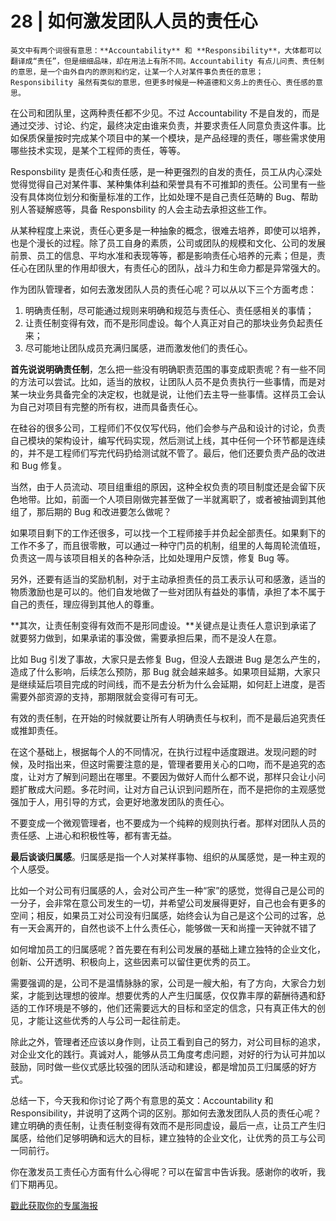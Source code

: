 # 28 | 如何激发团队人员的责任心

    英文中有两个词很有意思：**Accountability** 和 **Responsibility**，大体都可以翻译成“责任”，但是细细品味，却在用法上有所不同。Accountability 有点儿问责、责任制的意思，是一个由外自内的原则和约定，让某一个人对某件事负责任的意思；Responsibility 虽然有类似的意思，但更多时候是一种道德和义务上的责任心、责任感的意思。

在公司和团队里，这两种责任都不少见。不过 Accountability 不是自发的，而是通过交涉、讨论、约定，最终决定由谁来负责，并要求责任人同意负责这件事。比如保质保量按时完成某个项目中的某一个模块，是产品经理的责任，哪些需求使用哪些技术实现，是某个工程师的责任，等等。

Responsbility 是责任心和责任感，是一种更强烈的自发的责任，员工从内心深处觉得觉得自己对某件事、某种集体利益和荣誉具有不可推卸的责任。公司里有一些没有具体岗位划分和衡量标准的工作，比如处理不是自己责任范畴的 Bug、帮助别人答疑解惑等，具备 Responsbility 的人会主动去承担这些工作。

从某种程度上来说，责任心更多是一种抽象的概念，很难去培养，即使可以培养，也是个漫长的过程。除了员工自身的素质，公司或团队的规模和文化、公司的发展前景、员工的信息、平均水准和表现等等，都是影响责任心培养的元素；但是，责任心在团队里的作用却很大，有责任心的团队，战斗力和生命力都是异常强大的。

作为团队管理者，如何去激发团队人员的责任心呢？可以从以下三个方面考虑：

1.  明确责任制，尽可能通过规则来明确和规范与责任心、责任感相关的事情；
2.  让责任制变得有效，而不是形同虚设。每个人真正对自己的那块业务负起责任来；
3.  尽可能地让团队成员充满归属感，进而激发他们的责任心。

**首先说说明确责任制**，怎么把一些没有明确职责范围的事变成职责呢？有一些不同的方法可以尝试。比如，适当的放权，让团队人员不是负责执行一些事情，而是对某一块业务具备完全的决定权，也就是说，让他们去主导一些事情。这样员工会认为自己对项目有完整的所有权，进而具备责任心。

在硅谷的很多公司，工程师们不仅仅写代码，他们会参与产品和设计的讨论，负责自己模块的架构设计，编写代码实现，然后测试上线，其中任何一个环节都是连续的，并不是工程师们写完代码扔给测试就不管了。最后，他们还要负责产品的改进和 Bug 修复。

当然，由于人员流动、项目组重组的原因，这种全权负责的项目制度还是会留下灰色地带。比如，前面一个人项目刚做完甚至做了一半就离职了，或者被抽调到其他组了，那后期的 Bug 和改进要怎么做呢？

如果项目剩下的工作还很多，可以找一个工程师接手并负起全部责任。如果剩下的工作不多了，而且很零散，可以通过一种守门员的机制，组里的人每周轮流值班，负责这一周与该项目相关的各种杂活，比如处理用户反馈，修复 Bug 等。

另外，还要有适当的奖励机制，对于主动承担责任的员工表示认可和感激，适当的物质激励也是可以的。他们自发地做了一些对团队有益处的事情，承担了本不属于自己的责任，理应得到其他人的尊重。

**其次，让责任制变得有效而不是形同虚设。**关键点是让责任人意识到承诺了就要努力做到，如果承诺的事没做，需要承担后果，而不是没人在意。

比如 Bug 引发了事故，大家只是去修复 Bug，但没人去跟进 Bug 是怎么产生的，造成了什么影响，后续怎么预防，那 Bug 就会越来越多。如果项目延期，大家只是继续延后项目完成的时间线，而不是去分析为什么会延期，如何赶上进度，是否需要外部资源的支持，那期限就会变得可有可无。

有效的责任制，在开始的时候就要让所有人明确责任与权利，而不是最后追究责任或推卸责任。

在这个基础上，根据每个人的不同情况，在执行过程中适度跟进。发现问题的时候，及时指出来，但这时需要注意的是，管理者要用关心的口吻，而不是追究的态度，让对方了解到问题出在哪里。不要因为做好人而什么都不说，那样只会让小问题扩散成大问题。多花时间，让对方自己认识到问题所在，而不是把你的主观感觉强加于人，用引导的方式，会更好地激发团队的责任心。

不要变成一个微观管理者，也不要成为一个纯粹的规则执行者。那样对团队人员的责任感、上进心和积极性等，都有害无益。

**最后谈谈归属感**。归属感是指一个人对某样事物、组织的从属感觉，是一种主观的个人感受。

比如一个对公司有归属感的人，会对公司产生一种“家”的感觉，觉得自己是公司的一分子，会非常在意公司发生的一切，并希望公司发展得更好，自己也会有更多的空间；相反，如果员工对公司没有归属感，始终会认为自己是这个公司的过客，总有一天会离开的，自然也谈不上什么责任心，能够做一天和尚撞一天钟就不错了

如何增加员工的归属感呢？首先要在有利公司发展的基础上建立独特的企业文化，创新、公开透明、积极向上，这些因素可以留住更优秀的员工。

需要强调的是，公司不是温情脉脉的家，公司是一艘大船，有了方向，大家合力划桨，才能到达理想的彼岸。想要优秀的人产生归属感，仅仅靠丰厚的薪酬待遇和舒适的工作环境是不够的，他们还需要远大的目标和坚定的信念，只有真正伟大的创见，才能让这些优秀的人与公司一起往前走。

除此之外，管理者还应该以身作则，让员工看到自己的努力，对公司目标的追求，对企业文化的践行。真诚对人，能够从员工角度考虑问题，对好的行为认可并加以鼓励，同时做一些仪式感比较强的团队活动和建设，都是增加员工归属感的好方式。

总结一下，今天我和你讨论了两个有意思的英文：Accountability 和 Responsibility，并说明了这两个词的区别。那如何去激发团队人员的责任心呢？建立明确的责任制，让责任制变得有效而不是形同虚设，最后一点，让员工产生归属感，给他们足够明确和远大的目标，建立独特的企业文化，让优秀的员工与公司一同前行。

你在激发员工责任心方面有什么心得呢？可以在留言中告诉我。感谢你的收听，我们下期再见。

  

[戳此获取你的专属海报](https://time.geekbang.org/activity/sale-poster?utm_source=app&utm_medium=zhuyun-article&utm_campaign=zhuyun-saleposter&utm_content=zhuyun0416)
    